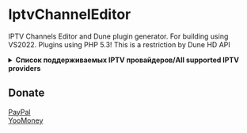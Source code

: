 # IptvChannelEditor
IPTV Channels Editor and Dune plugin generator.
For building using VS2022.
Plugins using PHP 5.3! This is a restriction by Dune HD API


<details>
<summary><b>Список поддерживаемых IPTV провайдеров/All supported IPTV providers</b></summary>

01. [Antifriz](https://antifriz.tv/)
02. [BCU Media](https://bcumedia.pro/)
03. [iEdem](https://iedem.tv/) / [iLook](https://ilook.tv/) / [JinoPro](https://jinopro.net/)
04. [Fox](http://info.fox-tv.fun/)
05. [ITV Live](https://itv.live/)
06. [Glanz](http://ottg.cc/)
07. [Sharaclub](https://shara.club/)
08. [Shara TV](https://shara-tv.org/)
09. [Sharavoz](https://www.sharavoz.tv/)
10. [TV Team](https://tv.team/)
11. [1USD](http://1usd.tv/)
12. [1CENT](https://1cent.tv/)
13. [VipLime](http://viplime.fun/)
14. [1OTT](http://1ott.net/)
15. [LightIPTV](https://ottbill.cc/)
16. [Cbilling](https://cbilling.eu/)
17. [OTTClub](https://www.ottclub.cc/)
18. [IPTV Online](https://iptv.online/)
19. [Vidok TV](https://vidok.tv/)
20. [Shura TV](http://shura.tv/b/)
21. [TV Club](https://tvclub.cc/)
22. [Filmax TV](https://filmax-tv.ru/)
23. [Kineskop.club](http://kineskop.club/)
24. [MyMagic](http://mymagic.tv/)
25. [Russkoe TV](https://russkoetv.shop/)
26. [Smile TV](http://smile-tv.live/)
27. [Ping TV](http://ping-tv.com/)
28. [Yosso TV](https://streaming-elbrus.su/)
29. [101film](http://101film.org/)
30. [IPStream/iShara](https://www.ipstream.one/)
31. [OnlineOTT TV](https://www.onlineott-tv.site/)
32. [TVIZI net](https://tvizi.net/)
33. [KLI Media](https://klimedia.space/)
34. [Satq TV](https://satq.tv/)
35. [RU TV](https://rutv.vip/)
36. [CRD TV](https://crdtv.net/)
37. [BitTV](https://bittv.ltd/)
38. [TopIPTV](https://topiptv.info/)
39. [IPTV Best](https://ip-tv.best/)
40. [Uspeh TV](https://uspeh.tv/)
41. [Peak TV](https://peaktv.info/)
42. [Nasharu TV](https://nasharu.tv/)
43. [Ott Pub](https://ott.pub/)
44. [Blink TV](https://blinktv.cc/)
45. [Korona](https://korona-tv.top/)
46. [Pik TV](http://pa.piktv.top/)
47. [Velestore](http://velestore.su/)
48. [IPTV Play](http://iptv-play.ru/)
49. [HN Media](https://hnmedia.pro/)
50. [Shurik TV](https://schuriktv.nethouse.ru/)
51. [2TV](https://2tv.biz/)
</details>

## Donate
[PayPal](https://www.paypal.com/donate/?cmd=_donations&business=5DY7PESZL4D8L&currency_code=USD&amount=5)  
[YooMoney](https://yoomoney.ru/to/41001913379027)
